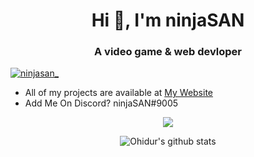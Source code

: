 <h1 align="center">Hi 👋, I'm ninjaSAN</h1>
<h3 align="center">A video game & web devloper</h3>

<p align="left"> <a href="https://twitter.com/ninjasan_" target="blank"><img src="https://img.shields.io/twitter/follow/ninjasan_?logo=twitter&style=for-the-badge" alt="ninjasan_" /></a> </p>

- All of my projects are available at [My Website](https://ninjasan.glitch.me) 
- Add Me On Discord? ninjaSAN#9005

<p align="center">
  <img align="center" src="https://github-readme-stats.vercel.app/api/top-langs/?username=ninjaSAN-dev&theme=radical&hide_langs_below=1&layout=compact" />
</p>
<p align="center">
  <img align="center" src="https://github-readme-stats.vercel.app/api?username=ninjaSAN-dev&show_icons=true&theme=radical&line_height=21" alt="Ohidur's github stats"/>
</p>
